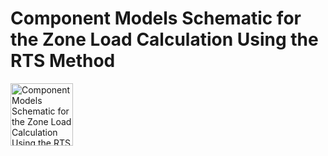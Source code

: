 # Component Models Schematic for the Zone Load Calculation Using the RTS Method
<img src="MultizoneVAV/MultizoneVAV%200.1.0/Resources/Images/LoadCalculation/RTSZoneLoad.png" alt="Component Models Schematic for the Zone Load Calculation Using the RTS Method" width="100">
